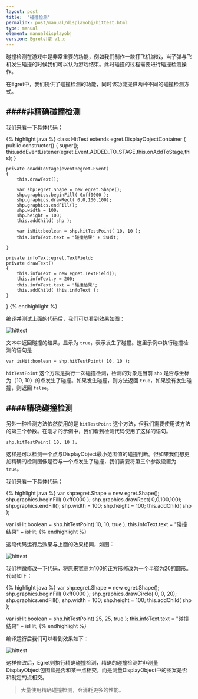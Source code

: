```yaml
---
layout: post
title:  "碰撞检测"
permalink: post/manual/displayobj/hittest.html
type: manual
element: manualdisplayobj
version: Egret引擎 v1.x
---
```


碰撞检测在游戏中是非常重要的功能，例如我们制作一款打飞机游戏，当子弹与飞机发生碰撞的时候我们可以认为游戏结束。此时碰撞的过程需要进行碰撞检测操作。

在Egret中，我们提供了碰撞检测的功能，同时该功能提供两种不同的碰撞检测方式。

####非精确碰撞检测
---

我们来看一下具体代码：

{% highlight java  %}
class HitTest extends egret.DisplayObjectContainer
{
    public constructor()
    {
        super();
        this.addEventListener(egret.Event.ADDED_TO_STAGE,this.onAddToStage,this);
    }

    private onAddToStage(event:egret.Event)
    {
        this.drawText();

        var shp:egret.Shape = new egret.Shape();
        shp.graphics.beginFill( 0xff0000 );
        shp.graphics.drawRect( 0,0,100,100);
        shp.graphics.endFill();
        shp.width = 100;
        shp.height = 100;
        this.addChild( shp );

        var isHit:boolean = shp.hitTestPoint( 10, 10 );
        this.infoText.text = "碰撞结果" + isHit;

    }

    private infoText:egret.TextField;
    private drawText()
    {
        this.infoText = new egret.TextField();
        this.infoText.y = 200;
        this.infoText.text = "碰撞结果";
        this.addChild( this.infoText );
    }
}
{% endhighlight %}

编译并测试上面的代码后，我们可以看到效果如图：

![hittest]({{site.baseurl}}/assets/img/hittest1.png)

文本中返回碰撞的结果，显示为 `true`，表示发生了碰撞。这里示例中执行碰撞检测的语句是

`var isHit:boolean = shp.hitTestPoint( 10, 10 );`

`hitTestPoint` 这个方法是执行一次碰撞检测，检测的对象是当前 `shp` 是否与坐标为（10, 10）的点发生了碰撞。如果发生碰撞，则方法返回 `true`，如果没有发生碰撞，则返回 `false`。


####精确碰撞检测
---

另外一种检测方法依然使用的是 `hitTestPoint` 这个方法，但我们需要使用该方法的第三个参数。在刚才的示例中，我们看到检测代码使用了这样的语句。

`shp.hitTestPoint( 10, 10 );`

这样是可以检测一个点与DisplayObject最小范围值的碰撞判断。但如果我们想更加精确的检测图像是否与一个点发生了碰撞，我们需要将第三个参数设置为 `true`。

我们来看一下具体代码：


{% highlight java  %}
var shp:egret.Shape = new egret.Shape();
shp.graphics.beginFill( 0xff0000 );
shp.graphics.drawRect( 0,0,100,100);
shp.graphics.endFill();
shp.width = 100;
shp.height = 100;
this.addChild( shp );

var isHit:boolean = shp.hitTestPoint( 10, 10, true );
this.infoText.text = "碰撞结果" + isHit;
{% endhighlight %}

这段代码运行后效果与上面的效果相同，如图：

![hittest]({{site.baseurl}}/assets/img/hittest1.png)

我们稍微修改一下代码，将原来宽高为100的正方形修改为一个半径为20的圆形。代码如下：

{% highlight java  %}
var shp:egret.Shape = new egret.Shape();
shp.graphics.beginFill( 0xff0000 );
shp.graphics.drawCircle( 0, 0, 20);
shp.graphics.endFill();
shp.width = 100;
shp.height = 100;
this.addChild( shp );

var isHit:boolean = shp.hitTestPoint( 25, 25, true );
this.infoText.text = "碰撞结果" + isHit;
{% endhighlight %}

编译运行后我们可以看到效果如下：

![hittest]({{site.baseurl}}/assets/img/hittest3.png)

这样修改后，Egret则执行精确碰撞检测，精确的碰撞检测并非测量DisplayObject包围盒是否和某一点相交，而是测量DisplayObject中的图案是否和制定的点相交。

>大量使用精确碰撞检测，会消耗更多的性能。